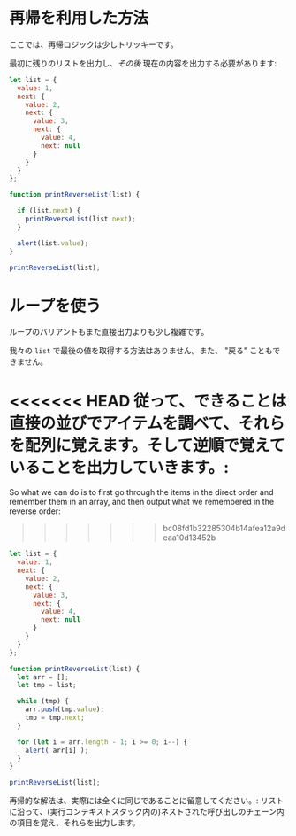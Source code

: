 # 再帰を利用した方法

ここでは、再帰ロジックは少しトリッキーです。

最初に残りのリストを出力し、*その後* 現在の内容を出力する必要があります:

```js run
let list = {
  value: 1,
  next: {
    value: 2,
    next: {
      value: 3,
      next: {
        value: 4,
        next: null
      }
    }
  }
};

function printReverseList(list) {

  if (list.next) {
    printReverseList(list.next);
  }

  alert(list.value);
}

printReverseList(list);
```

# ループを使う

ループのバリアントもまた直接出力よりも少し複雑です。

我々の `list` で最後の値を取得する方法はありません。また、 "戻る" こともできません。

<<<<<<< HEAD
従って、できることは直接の並びでアイテムを調べて、それらを配列に覚えます。そして逆順で覚えていることを出力していきます。:
=======
So what we can do is to first go through the items in the direct order and remember them in an array, and then output what we remembered in the reverse order:
>>>>>>> bc08fd1b32285304b14afea12a9deaa10d13452b

```js run
let list = {
  value: 1,
  next: {
    value: 2,
    next: {
      value: 3,
      next: {
        value: 4,
        next: null
      }
    }
  }
};

function printReverseList(list) {
  let arr = [];
  let tmp = list;

  while (tmp) {
    arr.push(tmp.value);
    tmp = tmp.next;
  }

  for (let i = arr.length - 1; i >= 0; i--) {
    alert( arr[i] );
  }
}

printReverseList(list);
```

再帰的な解法は、実際には全くに同じであることに留意してください。: リストに沿って、(実行コンテキストスタック内の)ネストされた呼び出しのチェーン内の項目を覚え、それらを出力します。
